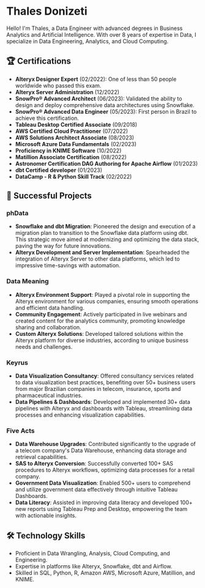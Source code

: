 # Thales Donizeti

Hello! I'm Thales, a Data Engineer with advanced degrees in Business Analytics and Artificial Intelligence. With over 8 years of expertise in Data, I specialize in Data Engineering, Analytics, and Cloud Computing.

## 🏆 Certifications
- **Alteryx Designer Expert** (02/2022): One of less than 50 people worldwide who passed this exam.
- **Alteryx Server Administration** (12/2022)
- **SnowPro® Advanced Architect** (06/2023): Validated the ability to design and deploy comprehensive data architectures using Snowflake.
- **SnowPro® Advanced Data Engineer** (05/2023): First person in Brazil to achieve this certification.
- **Tableau Desktop Certified Associate** (09/2018)
- **AWS Certified Cloud Practitioner** (07/2022)
- **AWS Solutions Architect Associate** (08/2023)
- **Microsoft Azure Data Fundamentals** (02/2023)
- **Proficiency in KNIME Software** (10/2022)
- **Matillion Associate Certification** (08/2022)
- **Astronomer Certification DAG Authoring for Apache Airflow** (01/2023)
- **dbt Certified developer** (01/2023)
- **DataCamp - R & Python Skill Track** (02/2022)

## 🌟 Successful Projects

### **phData**
- **Snowflake and dbt Migration**: Pioneered the design and execution of a migration plan to transition to the Snowflake data platform using dbt. This strategic move aimed at modernizing and optimizing the data stack, paving the way for future innovations.
- **Alteryx Development and Server Implementation**: Spearheaded the integration of Alteryx Server to other data platforms, which led to impressive time-savings with automation. 

### **Data Meaning**
- **Alteryx Environment Support**: Played a pivotal role in supporting the Alteryx environment for various companies, ensuring smooth operations and efficient data handling.
- **Community Engagement**: Actively participated in live webinars and created content for the analytics community, promoting knowledge sharing and collaboration.
- **Custom Alteryx Solutions**: Developed tailored solutions within the Alteryx platform for diverse industries, according to unique business needs and challenges.

### **Keyrus**
- **Data Visualization Consultancy**: Offered consultancy services related to data visualization best practices, benefiting over 50+ business users from major Brazilian companies in telecom, insurance, sports and pharmaceutical industries.
- **Data Pipelines & Dashboards**: Developed and implemented 30+ data pipelines with Alteryx and dashboards with Tableau, streamlining data processes and enhancing visualization capabilities.

### **Five Acts**
- **Data Warehouse Upgrades**: Contributed significantly to the upgrade of a telecom company's Data Warehouse, enhancing data storage and retrieval capabilities.
- **SAS to Alteryx Conversion**: Successfully converted 100+ SAS procedures to Alteryx workflows, optimizing data processes for a retail company.
- **Government Data Visualization**: Enabled 500+ users to comprehend and utilize government data effectively through intuitive Tableau Dashboards.
- **Data Literacy**: Assisted in improving data literacy and developed 100+ new reports using Tableau Prep and Desktop, empowering the team with actionable insights.

## 🛠 Technology Skills
- Proficient in Data Wrangling, Analysis, Cloud Computing, and Engineering.
- Expertise in platforms like Alteryx, Snowflake, dbt and Airflow.
- Skilled in SQL, Python, R, Amazon AWS, Microsoft Azure, Matillion, and KNIME.
